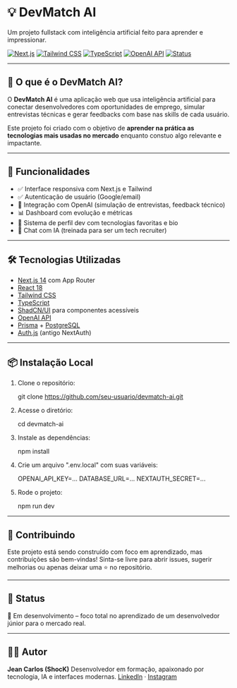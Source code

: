# 💡 DevMatch AI

Um projeto fullstack com inteligência artificial feito para aprender e impressionar.

[![Next.js](https://img.shields.io/badge/Next.js-000?logo=next.js&logoColor=white)](https://nextjs.org/)
[![Tailwind CSS](https://img.shields.io/badge/TailwindCSS-38B2AC?logo=tailwind-css&logoColor=white)](https://tailwindcss.com/)
[![TypeScript](https://img.shields.io/badge/TypeScript-3178C6?logo=typescript&logoColor=white)](https://www.typescriptlang.org/)
[![OpenAI API](https://img.shields.io/badge/OpenAI-412991?logo=openai&logoColor=white)](https://platform.openai.com/)
[![Status](https://img.shields.io/badge/status-em%20desenvolvimento-yellow)](#)

---

## 🚀 O que é o DevMatch AI?

O **DevMatch AI** é uma aplicação web que usa inteligência artificial para conectar desenvolvedores com oportunidades de emprego, simular entrevistas técnicas e gerar feedbacks com base nas skills de cada usuário.

Este projeto foi criado com o objetivo de **aprender na prática as tecnologias mais usadas no mercado** enquanto constuo algo relevante e impactante.

---

## 🧠 Funcionalidades

- ✅ Interface responsiva com Next.js e Tailwind
- ✅ Autenticação de usuário (Google/email)
- 🔄 Integração com OpenAI (simulação de entrevistas, feedback técnico)
- 📊 Dashboard com evolução e métricas
- 📁 Sistema de perfil dev com tecnologias favoritas e bio
- 💬 Chat com IA (treinada para ser um tech recruiter)

---

## 🛠️ Tecnologias Utilizadas

- [Next.js 14](https://nextjs.org/) com App Router
- [React 18](https://reactjs.org/)
- [Tailwind CSS](https://tailwindcss.com/)
- [TypeScript](https://www.typescriptlang.org/)
- [ShadCN/UI](https://ui.shadcn.com/) para componentes acessíveis
- [OpenAI API](https://platform.openai.com/)
- [Prisma](https://www.prisma.io/) + [PostgreSQL](https://www.postgresql.org/)
- [Auth.js](https://authjs.dev/) (antigo NextAuth)

---

## 📦 Instalação Local

1. Clone o repositório:
  
   git clone https://github.com/seu-usuario/devmatch-ai.git


2. Acesse o diretório:

  
   cd devmatch-ai
  

3. Instale as dependências:

   
   npm install


4. Crie um arquivo ".env.local" com suas variáveis:

 
   OPENAI_API_KEY=...
   DATABASE_URL=...
   NEXTAUTH_SECRET=...
  

5. Rode o projeto:

   
   npm run dev
   

---

## 🤝 Contribuindo

Este projeto está sendo construído com foco em aprendizado, mas contribuições são bem-vindas! Sinta-se livre para abrir issues, sugerir melhorias ou apenas deixar uma ⭐ no repositório.

---

## 📌 Status

🧪 Em desenvolvimento – foco total no aprendizado de um desenvolvedor júnior para o mercado real.

---

## 👨‍💻 Autor

**Jean Carlos (ShocK)**
Desenvolvedor em formação, apaixonado por tecnologia, IA e interfaces modernas.
[LinkedIn](https://www.linkedin.com/in/jeancarlos1302/) · [Instagram](https://www.instagram.com/gradedbyjean/)

